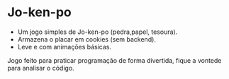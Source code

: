 # Jo-ken-po

* Um jogo simples de Jo-ken-po (pedra,papel, tesoura).
* Armazena o placar em cookies (sem backend).
* Leve e com animações básicas.

Jogo feito para praticar programação de forma divertida, fique a vontede para analisar o código.